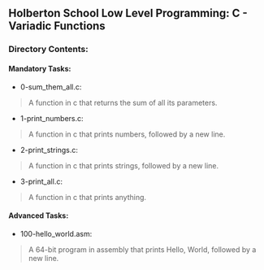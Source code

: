 ## Holberton School Low Level Programming: C - Variadic Functions
### Directory Contents:

#### Mandatory Tasks:
- 0-sum_them_all.c:
> A function in c that returns the sum of all its parameters.

- 1-print_numbers.c:
> A function in c that prints numbers, followed by a new line.

- 2-print_strings.c:
> A function in c that prints strings, followed by a new line.

- 3-print_all.c:
> A function in c that prints anything.

#### Advanced Tasks:
- 100-hello_world.asm:
> A 64-bit program in assembly that prints Hello, World, followed by a new line.
